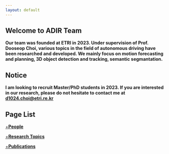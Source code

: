 ```yaml
---
layout: default
---
```


## Welcome to ADIR Team

**Our team was founded at ETRI in 2023. Under supervision of Prof. Dooseop Choi, various topics in the field of autonomous driving have been researched and developed. We mainly focus on motion forecasting and planning, 3D object detection and tracking, semantic segmantation.**

## Notice

**I am looking to recruit Master/PhD students in 2023. If you are interested in our research, please do not hesitate to contact me at d1024.choi@etri.re.kr**

## Page List
[+**People**](./people.md)

[+**Research Topics**](./researches.md)

[+**Publications**](./publications.md)

